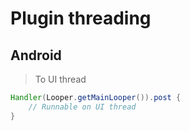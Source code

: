 # Plugin threading

## Android
>To UI thread

```java
Handler(Looper.getMainLooper()).post {
    // Runnable on UI thread
}
```
